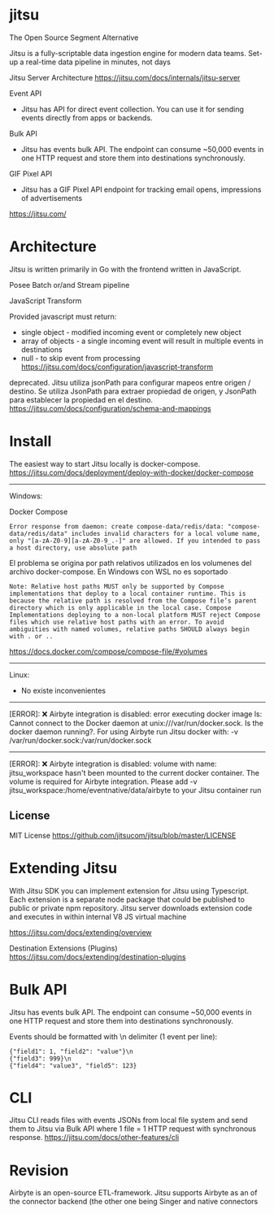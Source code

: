 # jitsu

The Open Source Segment Alternative

Jitsu is a fully-scriptable data ingestion engine for modern data teams. Set-up a real-time data pipeline in minutes, not days


Jitsu Server Architecture
https://jitsu.com/docs/internals/jitsu-server


Event API

- Jitsu has API for direct event collection. You can use it for sending events directly from apps or backends.

Bulk API

- Jitsu has events bulk API. The endpoint can consume ~50,000 events in one HTTP request and store them into destinations synchronously.

GIF Pixel API

- Jitsu has a GIF Pixel API endpoint for tracking email opens, impressions of advertisements


https://jitsu.com/

# Architecture

Jitsu is written primarily in Go with the frontend written in JavaScript.

Posee Batch or/and Stream pipeline 


JavaScript Transform

Provided javascript must return:

- single object - modified incoming event or completely new object
- array of objects - a single incoming event will result in multiple events in destinations
- null - to skip event from processing
https://jitsu.com/docs/configuration/javascript-transform

deprecated.
Jitsu utiliza jsonPath para configurar mapeos entre origen / destino. Se utiliza JsonPath para extraer propiedad de origen, y JsonPath para establecer la propiedad en el destino.
https://jitsu.com/docs/configuration/schema-and-mappings

# Install

The easiest way to start Jitsu locally is docker-compose. 
https://jitsu.com/docs/deployment/deploy-with-docker/docker-compose


----------
Windows:

Docker Compose

```
Error response from daemon: create compose-data/redis/data: "compose-data/redis/data" includes invalid characters for a local volume name, only "[a-zA-Z0-9][a-zA-Z0-9_.-]" are allowed. If you intended to pass a host directory, use absolute path
```

El problema se origina por path relativos utilizados en los volumenes del archivo docker-compose. En Windows con WSL no es soportado

```
Note: Relative host paths MUST only be supported by Compose implementations that deploy to a local container runtime. This is because the relative path is resolved from the Compose file’s parent directory which is only applicable in the local case. Compose Implementations deploying to a non-local platform MUST reject Compose files which use relative host paths with an error. To avoid ambiguities with named volumes, relative paths SHOULD always begin with . or ..
```
https://docs.docker.com/compose/compose-file/#volumes


----------
Linux:
- No existe inconvenientes


-----------------

[ERROR]: ❌ Airbyte integration is disabled: error executing docker image ls: Cannot connect to the Docker daemon at unix:///var/run/docker.sock. Is the docker daemon running?. For using Airbyte run Jitsu docker with: -v /var/run/docker.sock:/var/run/docker.sock

-----------------------

[ERROR]: ❌ Airbyte integration is disabled: volume with name: jitsu_workspace hasn't been mounted to the current docker container. The volume is required for Airbyte integration. Please add -v jitsu_workspace:/home/eventnative/data/airbyte to your Jitsu container run

## License
MIT License
https://github.com/jitsucom/jitsu/blob/master/LICENSE

# Extending Jitsu

With Jitsu SDK you can implement extension for Jitsu using Typescript. Each extension is a separate node package that could be published to public or private npm repository. Jitsu server downloads extension code and executes in within internal V8 JS virtual machine

https://jitsu.com/docs/extending/overview

Destination Extensions (Plugins)
https://jitsu.com/docs/extending/destination-plugins




# Bulk API

Jitsu has events bulk API. The endpoint can consume ~50,000 events in one HTTP request and store them into destinations synchronously. 

Events should be formatted with \n delimiter (1 event per line):

```
{"field1": 1, "field2": "value"}\n
{"field3": 999}\n
{"field4": "value3", "field5": 123}
```


# CLI

Jitsu CLI reads files with events JSONs from local file system and send them to Jitsu via Bulk API where 1 file = 1 HTTP request with synchronous response.
https://jitsu.com/docs/other-features/cli

# Revision

Airbyte is an open-source ETL-framework. Jitsu supports Airbyte as an of the connector backend (the other one being Singer and native connectors